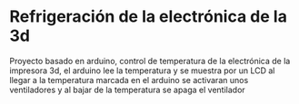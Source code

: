 # Refrigeración de la electrónica de la 3d

Proyecto basado en arduino, control de temperatura de la electrónica de la impresora 3d, el arduino lee la temperatura y se muestra por un LCD al llegar a la temperatura marcada en el arduino se activaran unos ventiladores y al bajar de la temperatura se apaga el ventilador
